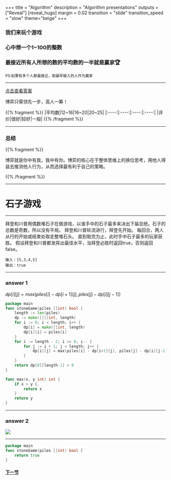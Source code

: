 +++
title = "Algorithm"
description = "Algorithm presentations"
outputs = ["Reveal"]
[reveal_hugo]
margin = 0.02
transition = "slide"
transition_speed = "slow"
theme="beige"
+++

<h3 class="fragment fade-up">我们来玩个游戏</h3>
<h3 class="fragment fade-up" >心中想一个1~100的整数</h3>
<h3 class="fragment fade-up" >最接近所有人所想的数的平均数的一半就是赢家🏆</h3>
<small class="fragment fade-up" >PS:如果有多个人都最接近，取最早输入的人作为赢家</small>

---

<a href="http://118.25.25.221/avg" target="_blank">点击查看答案</a>

博弈只需领先一步，高人一筹！

{{% fragment %}}
|平均数|12~16|16~20|20~25|
|:----:|:----:|:----:|:----:|
|评价|很好|较好|一般|
{{% /fragment %}}

---

### 总结

{{% fragment %}}

博弈就是你中有我，我中有你。博弈的核心在于整体思维上的换位思考，用他人得益去推测他人行为，从而选择最有利于自己的策略。

{{% /fragment %}}

---

# 石子游戏

---

拜登和川普用偶数堆石子在做游戏，以谁手中的石子最多来决出下届总统。石子的总数是奇数，所以没有平局。
拜登和川普轮流进行，拜登先开始。 每回合，两人从行的开始或结束处取走整堆石头。 直到取完为止，此时手中石子最多的玩家获胜。
假设拜登和川普都发挥出最佳水平，当拜登必胜时返回true，否则返回false。

```
输入：[5,3,4,5]
输出：true
```
---

### answer 1

$dp[i][j]=max(piles[i]−dp[i+1][j],piles[j]−dp[i][j−1])$

```go
package main
func stoneGame(piles []int) bool {
    length := len(piles)
    dp := make([][]int, length)
    for i := 0; i < length; i++ {
        dp[i] = make([]int, length)
        dp[i][i] = piles[i]
    }
    for i := length - 2; i >= 0; i-- {
        for j := i + 1; j < length; j++ {
            dp[i][j] = max(piles[i] - dp[i+1][j], piles[j] - dp[i][j-1])
        }
    }
    return dp[0][length-1] > 0
}

func max(x, y int) int {
    if x > y {
        return x
    }
    return y
}
```

---

### answer 2

![](/images/stone.png)

---

```go
package main
func stoneGame(piles []int) bool {
    return true
}
```
#### [下一节](/#/7)


